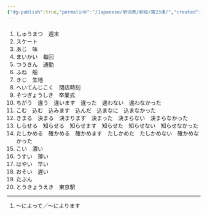 ```yaml
---
{"dg-publish":true,"permalink":"/Japanese/单词表/初级/第23课/","created":"2025-05-22T08:58:42.800+08:00","updated":"2025-05-22T15:14:47.060+08:00"}
---
```


### 
1. しゅうまつ　週末
2. スケート
3. あじ　味
4. まいかい　毎回
5. つうきん　通勤
6. ふね　船
7. きじ　生地
8. へいてんじこく　閉店時刻
9. そつぎょうしき　卒業式
10. ちがう　違う　違います　違った　違わない　違わなかった
11. こむ　込む　込みます　込んだ　込まなに　込まなかった
12. きまる　決まる　決まります　決まった　決まらない　決まらなかった
13. しらせる　知らせる　知らせます　知らせた　知らせない　知らせなかった
14. たしかめる　確かめる　確かめます　たしかめた　たしかめない　確かめなかった
15. こい　濃い
16. うすい　薄い
17. はやい　早い
18. おそい　遅い
19. たぶん
20. とうきょうえき　東京駅
---
1. ～によって／～によります